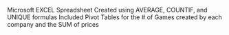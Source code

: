 Microsoft EXCEL Spreadsheet Created using AVERAGE, COUNTIF, and UNIQUE formulas
Included Pivot Tables for the # of Games created by each company and the SUM of prices
